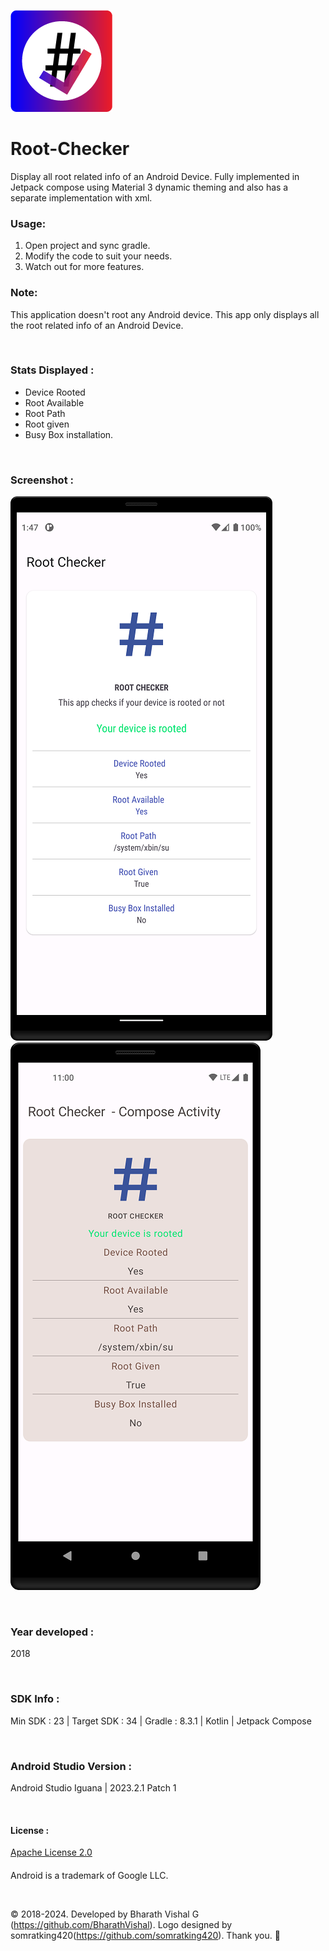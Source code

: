 ![asset 1hdpi 1](https://github.com/BharathVishal/Root-Checker/blob/master/Asset%201ldpi.png)


# Root-Checker
Display all root related info of an Android Device. Fully implemented in Jetpack compose using Material 3 dynamic theming and also has a separate implementation with xml.


### Usage:
1. Open project and sync gradle.
2. Modify the code to suit your needs.
3. Watch out for more features.


### Note:
This application doesn't root any Android device. This app only displays all the root related info of an Android Device.


&nbsp;
### Stats Displayed :
- Device Rooted
- Root Available
- Root Path
- Root given
- Busy Box installation.


&nbsp;
### Screenshot : 
![Screenshot 1](https://github.com/BharathVishal/Root-Checker/blob/master/Screenshots/1.png?s=90)
![Screenshot 1](https://github.com/BharathVishal/Root-Checker/blob/master/Screenshots/2.png?s=90)

&nbsp;
### Year developed : 
2018


&nbsp;

### SDK Info : 
Min SDK : 23  | Target SDK : 34 | Gradle : 8.3.1 | Kotlin | Jetpack Compose

&nbsp;


### Android Studio Version : 
Android Studio Iguana | 2023.2.1 Patch 1


&nbsp;

#### License : 
[Apache License 2.0](https://github.com/BharathVishal/Root-Checker/blob/master/LICENSE)
&nbsp;
&nbsp;
####
Android is a trademark of Google LLC. 

&nbsp;
&nbsp;

© 2018-2024. Developed by Bharath Vishal G (https://github.com/BharathVishal). Logo designed by somratking420(https://github.com/somratking420). Thank you. :slightly_smiling_face:


